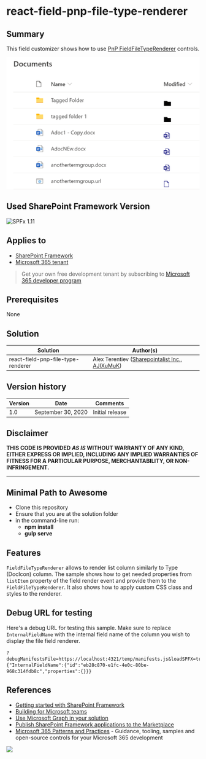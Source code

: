 # react-field-pnp-file-type-renderer

## Summary

This field customizer shows how to use [PnP FieldFileTypeRenderer](https://pnp.github.io/sp-dev-fx-controls-react/controls/fields/FieldFileTypeRenderer/) controls.

![PnP Field Renderer Helper](./assets/file-type-renderer.png)

## Used SharePoint Framework Version

![SPFx 1.11](https://img.shields.io/badge/version-1.11-green.svg)

## Applies to

- [SharePoint Framework](https://aka.ms/spfx)
- [Microsoft 365 tenant](https://docs.microsoft.com/en-us/sharepoint/dev/spfx/set-up-your-developer-tenant)

> Get your own free development tenant by subscribing to [Microsoft 365 developer program](http://aka.ms/o365devprogram)

## Prerequisites

None

## Solution

Solution|Author(s)
--------|---------
react-field-pnp-file-type-renderer | Alex Terentiev ([Sharepointalist Inc.](http://www.sharepointalist.com), [AJIXuMuK](https://github.com/AJIXuMuK))

## Version history

Version|Date|Comments
-------|----|--------
1.0|September 30, 2020|Initial release

## Disclaimer

**THIS CODE IS PROVIDED *AS IS* WITHOUT WARRANTY OF ANY KIND, EITHER EXPRESS OR IMPLIED, INCLUDING ANY IMPLIED WARRANTIES OF FITNESS FOR A PARTICULAR PURPOSE, MERCHANTABILITY, OR NON-INFRINGEMENT.**

---

## Minimal Path to Awesome

- Clone this repository
- Ensure that you are at the solution folder
- in the command-line run:
  - **npm install**
  - **gulp serve**

## Features

`FieldFileTypeRenderer` allows to render list column similarly to Type (DocIcon) column.
The sample shows how to get needed properties from `listItem` property of the field render event and provide them to the `FieldFileTypeRenderer`. It also shows how to apply custom CSS class and styles to the renderer.

## Debug URL for testing

Here's a debug URL for testing this sample. Make sure to replace `InternalFieldName` with the internal field name of the column you wish to display the file field renderer.

```
?debugManifestsFile=https://localhost:4321/temp/manifests.js&loadSPFX=true&fieldCustomizers={"InternalFieldName":{"id":"eb28c870-e1fc-4e0c-80be-968c314fdb8c","properties":{}}}
```

## References

- [Getting started with SharePoint Framework](https://docs.microsoft.com/en-us/sharepoint/dev/spfx/set-up-your-developer-tenant)
- [Building for Microsoft teams](https://docs.microsoft.com/en-us/sharepoint/dev/spfx/build-for-teams-overview)
- [Use Microsoft Graph in your solution](https://docs.microsoft.com/en-us/sharepoint/dev/spfx/web-parts/get-started/using-microsoft-graph-apis)
- [Publish SharePoint Framework applications to the Marketplace](https://docs.microsoft.com/en-us/sharepoint/dev/spfx/publish-to-marketplace-overview)
- [Microsoft 365 Patterns and Practices](https://aka.ms/m365pnp) - Guidance, tooling, samples and open-source controls for your Microsoft 365 development

<img src="https://telemetry.sharepointpnp.com/sp-dev-fx-extensions/samples/react-field-pnp-file-type-renderer" />
